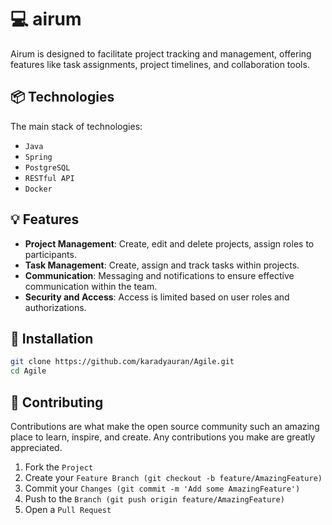 # 💻 airum
Airum is designed to facilitate project tracking and management, offering features like task assignments, project timelines, and collaboration tools.

## 📦 Technologies
The main stack of technologies:
- `Java`
- `Spring`
- `PostgreSQL`
- `RESTful API`
- `Docker`

## 💡 Features

- **Project Management**: Create, edit and delete projects, assign roles to participants.
- **Task Management**: Create, assign and track tasks within projects.
- **Communication**: Messaging and notifications to ensure effective communication within the team.
- **Security and Access**: Access is limited based on user roles and authorizations.

## 👾 Installation

```bash
git clone https://github.com/karadyauran/Agile.git
cd Agile
```
## 🤝 Contributing

Contributions are what make the open source community such an amazing place to learn, inspire, and create. Any contributions you make are greatly appreciated.

1. Fork the `Project`
2. Create your `Feature Branch (git checkout -b feature/AmazingFeature)` 
3. Commit your `Changes (git commit -m 'Add some AmazingFeature')`
4. Push to the `Branch (git push origin feature/AmazingFeature)`
5. Open a `Pull Request`
